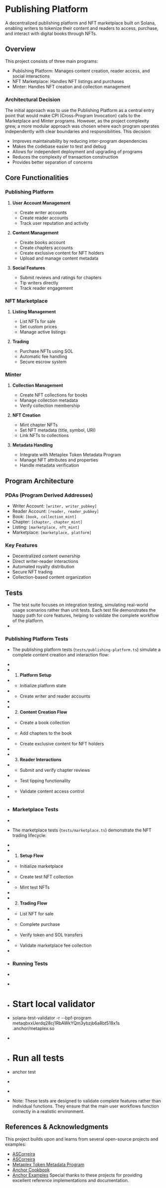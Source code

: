 # Publishing Platform

A decentralized publishing platform and NFT marketplace built on Solana, enabling writers to tokenize their content and readers to access, purchase, and interact with digital books through NFTs.

## Overview

This project consists of three main programs:

- Publishing Platform: Manages content creation, reader access, and social interactions
- NFT Marketplace: Handles NFT listings and purchases
- Minter: Handles NFT creation and collection management

### Architectural Decision

The initial approach was to use the Publishing Platform as a central entry point that would make CPI (Cross-Program Invocation) calls to the Marketplace and Minter programs. However, as the project complexity grew, a more modular approach was chosen where each program operates independently with clear boundaries and responsibilities. This decision:

- Improves maintainability by reducing inter-program dependencies
- Makes the codebase easier to test and debug
- Allows for independent deployment and upgrading of programs
- Reduces the complexity of transaction construction
- Provides better separation of concerns

## Core Functionalities

### Publishing Platform

1. **User Account Management**

   - Create writer accounts
   - Create reader accounts
   - Track user reputation and activity

2. **Content Management**

   - Create books account
   - Create chapters accounts
   - Create exclusive content for NFT holders
   - Upload and manage content metadata

3. **Social Features**
   - Submit reviews and ratings for chapters
   - Tip writers directly
   - Track reader engagement

### NFT Marketplace

1. **Listing Management**

   - List NFTs for sale
   - Set custom prices
   - Manage active listings

2. **Trading**

   - Purchase NFTs using SOL
   - Automatic fee handling
   - Secure escrow system

### Minter

1. **Collection Management**

   - Create NFT collections for books
   - Manage collection metadata
   - Verify collection membership

2. **NFT Creation**

   - Mint chapter NFTs
   - Set NFT metadata (title, symbol, URI)
   - Link NFTs to collections

3. **Metadata Handling**

   - Integrate with Metaplex Token Metadata Program
   - Manage NFT attributes and properties
   - Handle metadata verification

## Program Architecture

### PDAs (Program Derived Addresses)

- Writer Account: `[writer, writer_pubkey]`
- Reader Account: `[reader, reader_pubkey]`
- Book: `[book, collection_mint]`
- Chapter: `[chapter, chapter_mint]`
- Listing: `[marketplace, nft_mint]`
- Marketplace: `[marketplace, platform]`

### Key Features

- Decentralized content ownership
- Direct writer-reader interactions
- Automated royalty distribution
- Secure NFT trading
- Collection-based content organization

## Tests

- The test suite focuses on integration testing, simulating real-world usage scenarios rather than unit tests. Each test file demonstrates the happy path for core features, helping to validate the complete workflow of the platform.
-

### Publishing Platform Tests

- The publishing platform tests (`tests/publishing-platform.ts`) simulate a complete content creation and interaction flow:
-
- 1. **Platform Setup**
- - Initialize platform state
- - Create writer and reader accounts
-
- 2. **Content Creation Flow**
- - Create a book collection
- - Add chapters to the book
- - Create exclusive content for NFT holders
-
- 3. **Reader Interactions**
- - Submit and verify chapter reviews
- - Test tipping functionality
- - Validate content access control
-
- ### Marketplace Tests
-
- The marketplace tests (`tests/marketplace.ts`) demonstrate the NFT trading lifecycle:
-
- 1. **Setup Flow**
- - Initialize marketplace
- - Create test NFT collection
- - Mint test NFTs
-
- 2. **Trading Flow**
- - List NFT for sale
- - Complete purchase
- - Verify token and SOL transfers
- - Validate marketplace fee collection
-
- ### Running Tests
-
- ```bash

  ```

- # Start local validator
- solana-test-validator -r --bpf-program metaqbxxUerdq28cj1RbAWkYQm3ybzjb6a8bt518x1s .anchor/metaplex.so
-
- # Run all tests
- anchor test
- ```

  ```

-
- Note: These tests are designed to validate complete features rather than individual functions. They ensure that the main user workflows function correctly in a realistic environment.

## References & Acknowledgments

This project builds upon and learns from several open-source projects and examples:

- [ASCorreira](https://github.com/ASCorreia/nft-operations)
- [ASCorreira](https://github.com/ASCorreia/anchor-marketplace)
- [Metaplex Token Metadata Program](https://github.com/metaplex-foundation/metaplex-program-library/tree/master/token-metadata)
- [Anchor Cookbook](https://book.anchor-lang.com/)
- [Anchor Examples](https://github.com/coral-xyz/anchor/tree/master/examples)
  Special thanks to these projects for providing excellent reference implementations and documentation.
